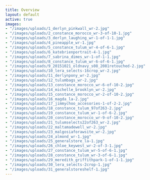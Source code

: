 ```yaml
---
title: Overview
layout: default
active: true
images:
- "/images/uploads/1_derlyn_pinkwall_wr-2.jpg"
- "/images/uploads/2_constance_morocco_wr-3-of-10-1.jpg"
- "/images/uploads/3_derlyn_laughing_wr-1-of-1-1.jpg"
- "/images/uploads/4_pineapple_wr-1.jpg"
- "/images/uploads/5_constance_tulum_wr-4-of-6-1.jpg"
- "/images/uploads/6_katebrienportrait-4-1.jpg"
- "/images/uploads/7_sabrina_dimes_wr-1-of-1-1.jpg"
- "/images/uploads/8_constance_tulum_wr-6-of-6-1.jpg"
- "/images/uploads/9_20151021_oldnavy_s08_2081retouched-2.jpg"
- "/images/uploads/10_lera_selects-16crop_wr-2.jpg"
- "/images/uploads/11_derlynpony_wr-2.jpg"
- "/images/uploads/12_tulumbags_wr-2.jpg"
- "/images/uploads/13_constance_morocco_wr-6-of-10-2.jpg"
- "/images/uploads/14_michelle_brooklyn_wr-2.jpg"
- "/images/uploads/15_constance_morocco_wr-2-of-10-2.jpg"
- "/images/uploads/16_magda_la-2.jpg"
- "/images/uploads/17_jimmychoo_accesories-1-of-2-2.jpg"
- "/images/uploads/18_constance_tulum_97of263-2.jpg"
- "/images/uploads/19_constance_tulum_wr-1-of-6-2.jpg"
- "/images/uploads/20_constance_morocco_wr-9-of-10-2.jpg"
- "/images/uploads/21_tulumselects22of263_wr-2.jpg"
- "/images/uploads/22_maltamadewell_wr-2.jpg"
- "/images/uploads/23_malgosiaforawsite_wr-2.jpg"
- "/images/uploads/24_almond_wr-1.jpg"
- "/images/uploads/25_generalstore_la-1.jpg"
- "/images/uploads/26_chloe_keywest_wr-2-of-3-1.jpg"
- "/images/uploads/27_constance_tulum_wr-5-of-6-1.jpg"
- "/images/uploads/28_constance_tulum_wr-3-of-6-1.jpg"
- "/images/uploads/29_meredith_griffithpark-1-of-1-1.jpg"
- "/images/uploads/30_lera_selects-2crop-1.jpg"
- "/images/uploads/31_generalstoreshelf-1.jpg"
---
```

